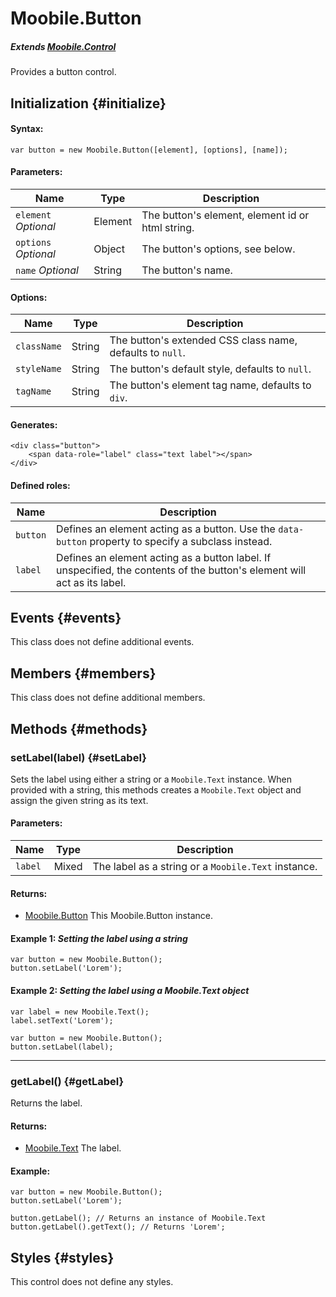 Moobile.Button
================================================================================

##### Extends [Moobile.Control](../Control/Control.md)

Provides a button control.

Initialization {#initialize}
--------------------------------------------------------------------------------

#### Syntax:

	var button = new Moobile.Button([element], [options], [name]);

#### Parameters:

Name                 | Type    | Description
-------------------- | ------- | -----------
`element` *Optional* | Element | The button's element, element id or html string.
`options` *Optional* | Object  | The button's options, see below.
`name`    *Optional* | String  | The button's name.

#### Options:

Name        | Type   | Description
----------- | ------ | -----------
`className` | String | The button's extended CSS class name, defaults to `null`.
`styleName` | String | The button's default style, defaults to `null`.
`tagName`   | String | The button's element tag name, defaults to `div`.

#### Generates:

	<div class="button">
		<span data-role="label" class="text label"></span>
	</div>

#### Defined roles:

Name     | Description
-------- | -----------
`button` | Defines an element acting as a button. Use the `data-button` property to specify a subclass instead.
`label`  | Defines an element acting as a button label. If unspecified, the contents of the button's element will act as its label.

Events {#events}
--------------------------------------------------------------------------------

This class does not define additional events.

Members {#members}
--------------------------------------------------------------------------------

This class does not define additional members.

Methods {#methods}
--------------------------------------------------------------------------------

### setLabel(label) {#setLabel}

Sets the label using either a string or a `Moobile.Text` instance. When provided with a string, this methods creates a `Moobile.Text` object and assign the given string as its text.

#### Parameters:

Name    | Type  | Description
------- | ----- | -----------
`label` | Mixed | The label as a string or a `Moobile.Text` instance.

#### Returns:

- [Moobile.Button](../Control/Button.md) This Moobile.Button instance.

#### Example 1: *Setting the label using a string*

	var button = new Moobile.Button();
	button.setLabel('Lorem');

#### Example 2: *Setting the label using a Moobile.Text object*

	var label = new Moobile.Text();
	label.setText('Lorem');

	var button = new Moobile.Button();
	button.setLabel(label);

-----

### getLabel() {#getLabel}

Returns the label.

#### Returns:

- [Moobile.Text](../Control/Text.md) The label.

#### Example:

	var button = new Moobile.Button();
	button.setLabel('Lorem');

	button.getLabel(); // Returns an instance of Moobile.Text
	button.getLabel().getText(); // Returns 'Lorem';

Styles {#styles}
--------------------------------------------------------------------------------

This control does not define any styles.
